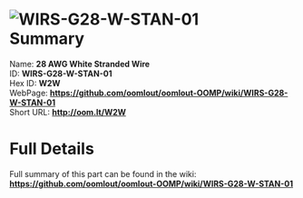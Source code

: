 
![WIRS-G28-W-STAN-01](https://github.com/oomlout/oomlout-OOMP/blob/master/parts/WIRS-G28-W-STAN-01/WIRS-G28-W-STAN-01_420.jpg)   
Summary
=================
  
Name: __28 AWG White Stranded Wire__    
ID: __WIRS-G28-W-STAN-01__   
Hex ID: __W2W__   
WebPage: __https://github.com/oomlout/oomlout-OOMP/wiki/WIRS-G28-W-STAN-01__   
Short URL: __http://oom.lt/W2W__   

Full Details
==========================
Full summary of this part can be found in the wiki:   
__https://github.com/oomlout/oomlout-OOMP/wiki/WIRS-G28-W-STAN-01__    

